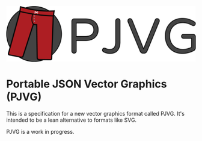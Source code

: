 ![PJVG](assets/banner.png)

# Portable JSON Vector Graphics (PJVG)
This is a specification for a new vector graphics format called PJVG. It's intended to be a lean alternative to formats like SVG.

PJVG is a work in progress.